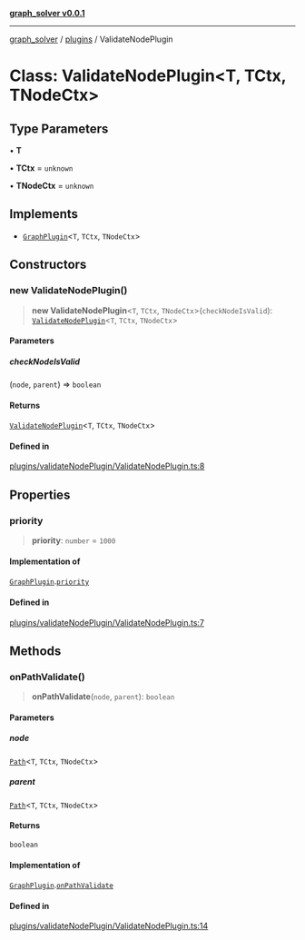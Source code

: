 [**graph_solver v0.0.1**](../../../README.md)

***

[graph_solver](../../../globals.md) / [plugins](../README.md) / ValidateNodePlugin

# Class: ValidateNodePlugin\<T, TCtx, TNodeCtx\>

## Type Parameters

• **T**

• **TCtx** = `unknown`

• **TNodeCtx** = `unknown`

## Implements

- [`GraphPlugin`](../interfaces/GraphPlugin.md)\<`T`, `TCtx`, `TNodeCtx`\>

## Constructors

### new ValidateNodePlugin()

> **new ValidateNodePlugin**\<`T`, `TCtx`, `TNodeCtx`\>(`checkNodeIsValid`): [`ValidateNodePlugin`](ValidateNodePlugin.md)\<`T`, `TCtx`, `TNodeCtx`\>

#### Parameters

##### checkNodeIsValid

(`node`, `parent`) => `boolean`

#### Returns

[`ValidateNodePlugin`](ValidateNodePlugin.md)\<`T`, `TCtx`, `TNodeCtx`\>

#### Defined in

[plugins/validateNodePlugin/ValidateNodePlugin.ts:8](https://github.com/ahibis/grapthSolver/blob/0c6ad5227b2300e452a220efa1e98a9e3061f40c/src/plugins/validateNodePlugin/ValidateNodePlugin.ts#L8)

## Properties

### priority

> **priority**: `number` = `1000`

#### Implementation of

[`GraphPlugin`](../interfaces/GraphPlugin.md).[`priority`](../interfaces/GraphPlugin.md#priority)

#### Defined in

[plugins/validateNodePlugin/ValidateNodePlugin.ts:7](https://github.com/ahibis/grapthSolver/blob/0c6ad5227b2300e452a220efa1e98a9e3061f40c/src/plugins/validateNodePlugin/ValidateNodePlugin.ts#L7)

## Methods

### onPathValidate()

> **onPathValidate**(`node`, `parent`): `boolean`

#### Parameters

##### node

[`Path`](../../../interfaces/Path.md)\<`T`, `TCtx`, `TNodeCtx`\>

##### parent

[`Path`](../../../interfaces/Path.md)\<`T`, `TCtx`, `TNodeCtx`\>

#### Returns

`boolean`

#### Implementation of

[`GraphPlugin`](../interfaces/GraphPlugin.md).[`onPathValidate`](../interfaces/GraphPlugin.md#onpathvalidate)

#### Defined in

[plugins/validateNodePlugin/ValidateNodePlugin.ts:14](https://github.com/ahibis/grapthSolver/blob/0c6ad5227b2300e452a220efa1e98a9e3061f40c/src/plugins/validateNodePlugin/ValidateNodePlugin.ts#L14)
